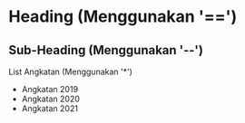 Heading (Menggunakan '==')
==
Sub-Heading (Menggunakan '--')
--
List Angkatan (Menggunakan '*')
- Angkatan 2019
- Angkatan 2020
- Angkatan 2021
  

